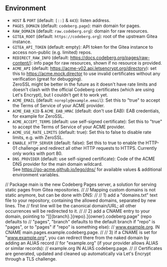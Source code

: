 ## Environment

- `HOST` & `PORT` (default: `[::]` & `443`): listen address.
- `PAGES_DOMAIN` (default: `codeberg.page`): main domain for pages.
- `RAW_DOMAIN` (default: `raw.codeberg.org`): domain for raw resources.
- `GITEA_ROOT` (default: `https://codeberg.org`): root of the upstream Gitea instance.
- `GITEA_API_TOKEN` (default: empty): API token for the Gitea instance to access non-public (e.g. limited) repos.
- `REDIRECT_RAW_INFO` (default: https://docs.codeberg.org/pages/raw-content/): info page for raw resources, shown if no resource is provided.
- `ACME_API` (default: https://acme-v02.api.letsencrypt.org/directory): set this to https://acme.mock.director to use invalid certificates without any verification (great for debugging).  
  ZeroSSL might be better in the future as it doesn't have rate limits and doesn't clash with the official Codeberg certificates (which are using Let's Encrypt), but I couldn't get it to work yet.
- `ACME_EMAIL` (default: `noreply@example.email`): Set this to "true" to accept the Terms of Service of your ACME provider.
- `ACME_EAB_KID` &  `ACME_EAB_HMAC` (default: don't use EAB): EAB credentials, for example for ZeroSSL.
- `ACME_ACCEPT_TERMS` (default: use self-signed certificate): Set this to "true" to accept the Terms of Service of your ACME provider.
- `ACME_USE_RATE_LIMITS` (default: true): Set this to false to disable rate limits, e.g. with ZeroSSL.
- `ENABLE_HTTP_SERVER` (default: false): Set this to true to enable the HTTP-01 challenge and redirect all other HTTP requests to HTTPS. Currently only works with port 80.
- `DNS_PROVIDER` (default: use self-signed certificate): Code of the ACME DNS provider for the main domain wildcard.  
  See https://go-acme.github.io/lego/dns/ for available values & additional environment variables.


// Package main is the new Codeberg Pages server, a solution for serving static pages from Gitea repositories.
//
// Mapping custom domains is not static anymore, but can be done with DNS:
//
// 1) add a "domains.txt" text file to your repository, containing the allowed domains, separated by new lines. The
// first line will be the canonical domain/URL; all other occurrences will be redirected to it.
//
// 2) add a CNAME entry to your domain, pointing to "[[{branch}.]{repo}.]{owner}.codeberg.page" (repo defaults to
// "pages", "branch" defaults to the default branch if "repo" is "pages", or to "pages" if "repo" is something else):
//      www.example.org. IN CNAME main.pages.example.codeberg.page.
//
// 3) if a CNAME is set for "www.example.org", you can redirect there from the naked domain by adding an ALIAS record
// for "example.org" (if your provider allows ALIAS or similar records):
//      example.org IN ALIAS codeberg.page.
//
// Certificates are generated, updated and cleaned up automatically via Let's Encrypt through a TLS challenge.

